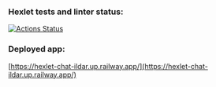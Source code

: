 ### Hexlet tests and linter status:
[![Actions Status](https://github.com/IldarNazipov/frontend-project-12/workflows/hexlet-check/badge.svg)](https://github.com/IldarNazipov/frontend-project-12/actions)

### Deployed app:
[https://hexlet-chat-ildar.up.railway.app/](https://hexlet-chat-ildar.up.railway.app/)